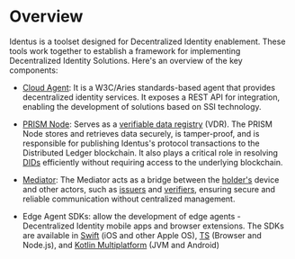 # Overview

Identus is a toolset designed for Decentralized Identity enablement. These tools work together to establish a framework for implementing Decentralized Identity Solutions. Here's an overview of the key components:

* [Cloud Agent](cloud-agent/overview): It is a W3C/Aries standards-based agent that provides decentralized identity services. It exposes a REST API for integration, enabling the development of solutions based on SSI technology.

* [PRISM Node](prism-node/overview.md): Serves as a [verifiable data registry](/home/concepts/glossary#verifiable-data-registry) (VDR). The PRISM Node stores and retrieves data securely, is tamper-proof, and is responsible for publishing Identus's protocol transactions to the Distributed Ledger blockchain. It also plays a critical role in resolving [DIDs](/home/concepts/glossary#did) efficiently without requiring access to the underlying blockchain​​​​​​.

* [Mediator](mediator): The Mediator acts as a bridge between the [holder's](/home/concepts/glossary#holder) device and other actors, such as [issuers](/home/concepts/glossary#issuer) and [verifiers](/home/concepts/glossary#verifier), ensuring secure and reliable communication without centralized management​​​​.

* Edge Agent SDKs: allow the development of edge agents - Decentralized Identity mobile apps and browser extensions. The SDKs are available in [Swift](https://hyperledger-identus.github.io/sdk-swift/documentation/edgeagentsdk/) (iOS and other Apple OS), [TS](https://hyperledger-identus.github.io/docs/sdk-ts/sdk) (Browser and Node.js), and [Kotlin Multiplatform](https://hyperledger-identus.github.io/sdk-kmp/) (JVM and Android)
